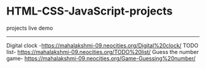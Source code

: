 # HTML-CSS-JavaScript-projects
projects live demo
______________________________________________________
Digital clock -https://mahalakshmi-09.neocities.org/Digital%20clock/
TODO list- https://mahalakshmi-09.neocities.org/TODO%20list/
Guess the number game- https://mahalakshmi-09.neocities.org/Game-Guessing%20number/

